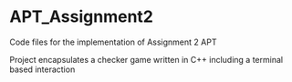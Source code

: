 # APT_Assignment2
Code files for the implementation of Assignment 2 APT

Project encapsulates a checker game written in C++ including a terminal based interaction
